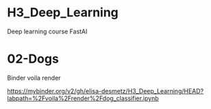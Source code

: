 # H3_Deep_Learning
Deep learning course FastAI

# 02-Dogs
Binder voila render

https://mybinder.org/v2/gh/elisa-desmetz/H3_Deep_Learning/HEAD?labpath=%2Fvoila%2Frender%2Fdog_classifier.ipynb
